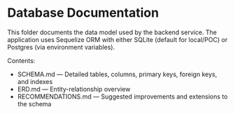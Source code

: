 # Database Documentation

This folder documents the data model used by the backend service. The application uses Sequelize ORM with either SQLite (default for local/POC) or Postgres (via environment variables).

Contents:
- SCHEMA.md — Detailed tables, columns, primary keys, foreign keys, and indexes
- ERD.md — Entity-relationship overview
- RECOMMENDATIONS.md — Suggested improvements and extensions to the schema
